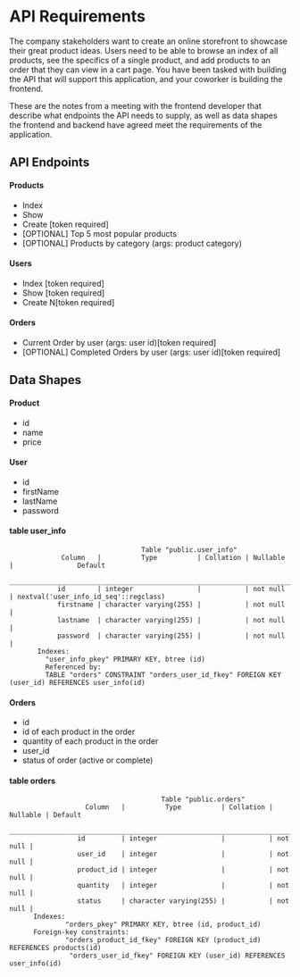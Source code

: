 # API Requirements

The company stakeholders want to create an online storefront to showcase their great product ideas. Users need to be able to browse an index of all products, see the specifics of a single product, and add products to an order that they can view in a cart page. You have been tasked with building the API that will support this application, and your coworker is building the frontend.

These are the notes from a meeting with the frontend developer that describe what endpoints the API needs to supply, as well as data shapes the frontend and backend have agreed meet the requirements of the application.

## API Endpoints

#### Products

- Index
- Show
- Create [token required]
- [OPTIONAL] Top 5 most popular products
- [OPTIONAL] Products by category (args: product category)

#### Users

- Index [token required]
- Show [token required]
- Create N[token required]

#### Orders

- Current Order by user (args: user id)[token required]
- [OPTIONAL] Completed Orders by user (args: user id)[token required]

## Data Shapes

#### Product

- id
- name
- price

#### User

- id
- firstName
- lastName
- password
#### table user_info
                                     Table "public.user_info"
                 Column   |          Type          | Collation | Nullable |                Default                
           ________________________________________________________________________________________________
                id        | integer                |           | not null | nextval('user_info_id_seq'::regclass)
                firstname | character varying(255) |           | not null | 
                lastname  | character varying(255) |           | not null | 
                password  | character varying(255) |           | not null | 
           Indexes:
             "user_info_pkey" PRIMARY KEY, btree (id)
             Referenced by:
             TABLE "orders" CONSTRAINT "orders_user_id_fkey" FOREIGN KEY (user_id) REFERENCES user_info(id)

#### Orders

- id
- id of each product in the order
- quantity of each product in the order
- user_id
- status of order (active or complete)

#### table orders
                                          Table "public.orders"
                       Column   |          Type          | Collation | Nullable | Default 
           ________________________________________________________________________________________________
                     id         | integer                |           | not null | 
                     user_id    | integer                |           | not null | 
                     product_id | integer                |           | not null | 
                     quantity   | integer                |           | not null | 
                     status     | character varying(255) |           | not null | 
          Indexes:
                  "orders_pkey" PRIMARY KEY, btree (id, product_id)
          Foreign-key constraints:
                  "orders_product_id_fkey" FOREIGN KEY (product_id) REFERENCES products(id)
                   "orders_user_id_fkey" FOREIGN KEY (user_id) REFERENCES user_info(id)
